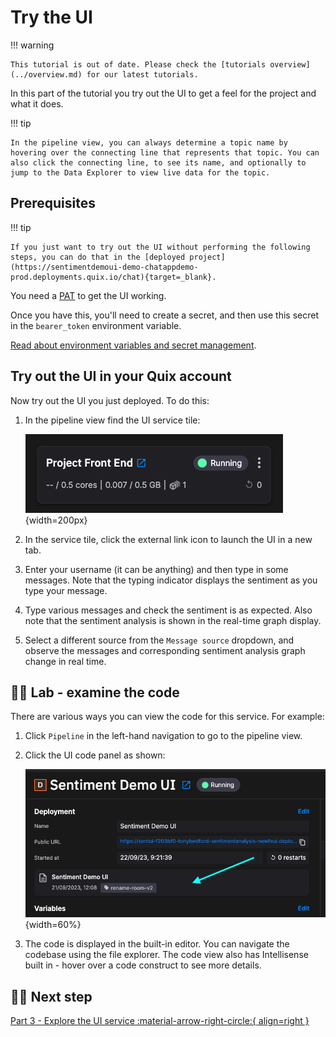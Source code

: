 # Try the UI

!!! warning

    This tutorial is out of date. Please check the [tutorials overview](../overview.md) for our latest tutorials.

In this part of the tutorial you try out the UI to get a feel for the project and what it does.

!!! tip

    In the pipeline view, you can always determine a topic name by hovering over the connecting line that represents that topic. You can also click the connecting line, to see its name, and optionally to jump to the Data Explorer to view live data for the topic.

## Prerequisites

!!! tip

    If you just want to try out the UI without performing the following steps, you can do that in the [deployed project](https://sentimentdemoui-demo-chatappdemo-prod.deployments.quix.io/chat){target=_blank}.

You need a [PAT](../../apis/streaming-reader-api/setup.md#personal-access-token-pat) to get the UI working.

Once you have this, you'll need to create a secret, and then use this secret in the `bearer_token` environment variable.

[Read about environment variables and secret management](../../deploy/environment-variables.md).

## Try out the UI in your Quix account

Now try out the UI you just deployed. To do this:

1. In the pipeline view find the UI service tile:

	![Deployed UI tile](./images/web-ui-pipeline-segment.png){width=200px}

2. In the service tile, click the external link icon to launch the UI in a new tab.

3. Enter your username (it can be anything) and then type in some messages. Note that the typing indicator displays the sentiment as you type your message.

4. Type various messages and check the sentiment is as expected. Also note that the sentiment analysis is shown in the real-time graph display.

5. Select a different source from the `Message source` dropdown, and observe the messages and corresponding sentiment analysis graph change in real time.

## 👩‍🔬 Lab - examine the code

There are various ways you can view the code for this service. For example:

1. Click `Pipeline` in the left-hand navigation to go to the pipeline view.

2. Click the UI code panel as shown:

	![Code panel](./images/click-code-tile.png){width=60%}

3. The code is displayed in the built-in editor. You can navigate the codebase using the file explorer. The code view also has Intellisense built in - hover over a code construct to see more details.

## 🏃‍♀️ Next step

[Part 3 - Explore the UI service  :material-arrow-right-circle:{ align=right }](ui-service.md)